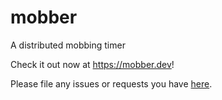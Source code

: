 # mobber

A distributed mobbing timer

Check it out now at https://mobber.dev!

Please file any issues or requests you have [here](https://github.com/camleng/mobber/issues).
